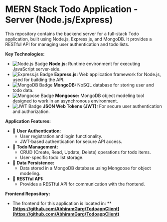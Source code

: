# MERN Stack Todo Application - Server (Node.js/Express)

This repository contains the backend server for a full-stack Todo application, built using Node.js, Express.js, and MongoDB. It provides a RESTful API for managing user authentication and todo lists.

**Key Technologies:**

* <img src="https://img.shields.io/badge/node.js-6DA55F?style=for-the-badge&logo=node.js&logoColor=white" alt="Node.js Badge"> **Node.js:** Runtime environment for executing JavaScript server-side.
* <img src="https://img.shields.io/badge/express.js-%23404D59.svg?style=for-the-badge&logo=express&logoColor=%2361DAFB" alt="Express.js Badge"> **Express.js:** Web application framework for Node.js, used for building the API.
* <img src="https://img.shields.io/badge/mongodb-%234ea94b.svg?style=for-the-badge&logo=mongodb&logoColor=white" alt="MongoDB Badge"> **MongoDB:** NoSQL database for storing user and todo data.
* <img src="https://img.shields.io/badge/mongoose-%23dd0031.svg?style=for-the-badge&logo=mongoose&logoColor=white" alt="Mongoose Badge"> **Mongoose:** MongoDB object modeling tool designed to work in an asynchronous environment.
* <img src="https://img.shields.io/badge/JWT-black?style=for-the-badge&logo=JSONWebTokens&logoColor=white" alt="JWT Badge"> **JSON Web Tokens (JWT):** For secure user authentication and authorization.

**Application Features:**

* 🔑 **User Authentication:**
    * User registration and login functionality.
    * JWT-based authentication for secure API access.
* 📝 **Todo Management:**
    * CRUD (Create, Read, Update, Delete) operations for todo items.
    * User-specific todo list storage.
* 💾 **Data Persistence:**
    * Data stored in a MongoDB database using Mongoose for object modeling.
* 📡 **RESTful API:**
    * Provides a RESTful API for communication with the frontend.

**Frontend Repository:**

* The frontend for this application is located in: ** **[https://github.com/AbhiramGarg/TodoappClient](https://github.com/AbhiramGarg/TodoappClient)**
